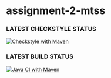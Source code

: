 # assignment-2-mtss

### LATEST CHECKSTYLE STATUS
[![Checkstyle with Maven]([https://github.com/romano001/assignment-2-mtss/actions/workflows/checkstyle.yml/badge.svg])](https://github.com/romano001/assignment-2-mtss/actions/workflows/checkstyle.yml)

### LATEST BUILD STATUS
[![Java CI with Maven](https://github.com/romano001/assigment-2-mtss/actions/workflows/build.yml/badge.svg)](https://github.com/romano001/assigment-2-mtss/actions/workflows/build.yml)
